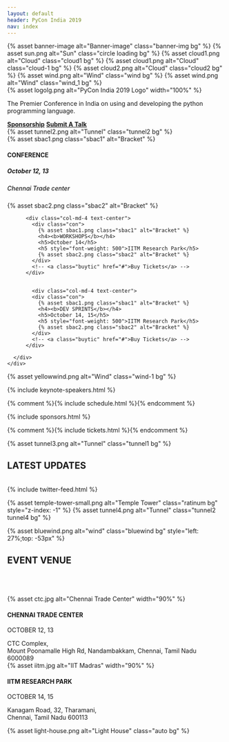 ```yaml
---
layout: default
header: PyCon India 2019
nav: index
---
```


<section class="pycon-banner">
  {% asset banner-image alt="Banner-image" class="banner-img bg" %}
  {% asset sun.png alt="Sun" class="circle loading bg" %}
  {% asset cloud1.png alt="Cloud" class="cloud1 bg" %}
  {% asset cloud1.png alt="Cloud" class="cloud-1 bg" %}
  {% asset cloud2.png alt="Cloud" class="cloud2 bg" %}
  {% asset wind.png alt="Wind" class="wind bg" %}
  {% asset wind.png alt="Wind" class="wind_1 bg" %}

  <div class="container">
    <div class="row">
      <div class="col-md-6"></div>
      <div class="col-md-6">
        <div class="pycon-banner-text">
          <div class="text-center conference">
            {% asset logolg.png alt="PyCon India 2019 Logo" width="100%" %}
            <p>The Premier Conference in India on using and developing the python programming language.</p>
          </div>
          <!-- <div class="text-center pycon-speakers-img dwd-buyticket" style="position: relative;">
            <a href="#pyc-count" class="dwd-link"><b>BOOK TICKETS</b></a>
          </div> -->
          <div class="text-center pycon-speakers-img dwd-buyticket" style="position: relative;">
            <a href="/2019/sponsorship-prospectus.html" class="dwd-link"><b>Sponsorship</b></a>
            <a href="/2019/cfp.html" class="dwd-link"><b>Submit A Talk</b></a>
          </div>
        </div>
      </div>
    </div>
  </div>
  {% asset tunnel2.png alt="Tunnel" class="tunnel2 bg" %}
</section>

<section class="pycon-counter" id="pyc-count">
  <div class="counter">
    <div class="container">
      <div class="row text-center wow fadeInDown">
          <div class="col-md-4 text-center">
            <div class="con">
              {% asset sbac1.png class="sbac1" alt="Bracket" %}
              <h4><b>CONFERENCE</b></h4>
              <h5>October 12, 13</h5>
              <h5 style="font-weight: 500">Chennai Trade center</h5>
              {% asset sbac2.png class="sbac2" alt="Bracket" %}
            </div>
            <!-- <a class="buytic" href="#">Buy Tickets</a> -->
          </div>

          <div class="col-md-4 text-center">
            <div class="con">
              {% asset sbac1.png class="sbac1" alt="Bracket" %}
              <h4><b>WORKSHOPS</b></h4>
              <h5>October 14</h5>
              <h5 style="font-weight: 500">IITM Research Park</h5>
              {% asset sbac2.png class="sbac2" alt="Bracket" %}
            </div>
            <!-- <a class="buytic" href="#">Buy Tickets</a> -->
          </div>


            <div class="col-md-4 text-center">
            <div class="con">
              {% asset sbac1.png class="sbac1" alt="Bracket" %}
              <h4><b>DEV SPRINTS</b></h4>
              <h5>October 14, 15</h5>
              <h5 style="font-weight: 500">IITM Research Park</h5>
              {% asset sbac2.png class="sbac2" alt="Bracket" %}
            </div>
            <!-- <a class="buytic" href="#">Buy Tickets</a> -->
          </div>

      </div>
    </div>
  </div>

  {% asset yellowwind.png alt="Wind" class="wind-1 bg" %}
</section>

{% include keynote-speakers.html %}

{% comment %}{% include schedule.html %}{% endcomment %}

{% include sponsors.html %}

{% comment %}{% include tickets.html %}{% endcomment %}

<section class="latest-updates" >
  {% asset tunnel3.png alt="Tunnel" class="tunnel1 bg" %}

  <div class="wow fadeIn">
    <div class="col-md-12 text-center">
      <h1>LATEST UPDATES</h1>
    </div>
  </div>
  <br />
  <div class="container">
    <div class="row wow fadeIn">
      <div class="col-md-10 col-md-offset-1">
        <div class="col-md-6">
          <div class="updates">
            <!-- <h4>Tweets</h4> -->
            {% include twitter-feed.html %}
          </div>
        </div>
        <!-- <div class="col-md-6">
          <div class="updates">
            <h4>Latest Blogs</h4>
          </div>
        </div> -->
      </div>
    </div>
  </div>

  {% asset temple-tower-small.png alt="Temple Tower" class="ratinum bg" style="z-index: -1" %}
  {% asset tunnel4.png alt="Tunnel" class="tunnel2 tunnel4 bg" %}
</section>

<section class="pycon-tab events-venue" >
  {% asset bluewind.png alt="wind" class="bluewind bg" style="left: 27%;top: -53px" %}
  <div class="row wow fadeIn">
    <div class="col-md-12 text-center">
      <h1>EVENT VENUE</h1>
    </div>
  </div>
  <br /><br /><br />
  <div class="container">
    <div class="row wow fadeIn">
      <div class="col-md-10 col-md-offset-1">
        <div class="col-md-6">
          <div class="event-venue trade1 text-center">
            {% asset ctc.jpg alt="Chennai Trade Center" width="90%" %}
            <div class="bg-color"></div>
          </div>
          <div class="address">
            <h4><b>CHENNAI TRADE CENTER</b></h4>
            <p>OCTOBER 12, 13</p>
            <span>CTC Complex,<br /> Mount Poonamalle High Rd, Nandambakkam, Chennai, Tamil Nadu 6000089</span>
            <!-- <div style="position: relative;">
              <a href="#" class="dwd-link">VIEW LOCATION</a>
            </div> -->
          </div>
        </div>
        <div class="col-md-6">
          <div class="event-venue trade2 text-center">
            {% asset iitm.jpg alt="IIT Madras" width="90%" %}
            <div class="bg-color"></div>
          </div>
          <div class="address">
            <h4><b>IITM RESEARCH PARK</b></h4>
            <p>OCTOBER 14, 15</p>
            <span>Kanagam Road, 32, Tharamani,<br />Chennai, Tamil Nadu 600113</span>
            <!-- <div style="position: relative;">
              <a href="#" class="dwd-link">VIEW LOCATION</a>
            </div> -->
          </div>
        </div>
      </div>
    </div>
  </div>

  {% asset light-house.png alt="Light House" class="auto bg" %}
</section>
